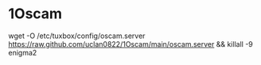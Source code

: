 # 1Oscam
wget -O /etc/tuxbox/config/oscam.server https://raw.github.com/uclan0822/1Oscam/main/oscam.server && killall -9 enigma2
